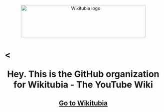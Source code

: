 <p align="center">
  <picture>
  <source media="(prefers-color-scheme: dark)" srcset="/profile/Wikitubia_dark.svg">
  <source media="(prefers-color-scheme: light)" srcset="/profile/Wikitubia_light.svg">
  <img alt="Wikitubia logo" width="400px" height="104px">
</picture>
</p>

# <<p align="center">Hey. This is the GitHub organization for Wikitubia - The YouTube Wiki</p>


## <p align="center">[Go to Wikitubia](https://youtube.fandom.com)</p>
